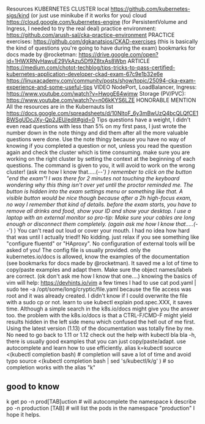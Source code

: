 Resources
KUBERNETES CLUSTER
local https://github.com/kubernetes-sigs/kind (or just use minikube if it works for you)
cloud https://cloud.google.com/kubernetes-engine (for PersistentVolume and Ingress, I needed to try the real deal)
practice environment: https://github.com/arush-sal/cka-practice-environment
PRACTICE
exercises: https://github.com/dgkanatsios/CKAD-exercises (this is basically the kind of questions you're going to have during the exam)
bookmarks for docs made by @rocketman: https://drive.google.com/open?id=1HWXRNyHawuE29VkAzu5Df9Z8txAs8Wbn
ARTICLE
https://medium.com/chotot-techblog/tips-tricks-to-pass-certified-kubernetes-application-developer-ckad-exam-67c9e1b32e6e
https://linuxacademy.com/community/posts/show/topic/25094-cka-exam-experience-and-some-useful-tips
VIDEO
NodePort, LoadBalancer, Ingress: https://www.youtube.com/watch?v=HwogE64wjmw
Storage (PV/PVC): https://www.youtube.com/watch?v=n06kKYS6LZE
HONORABLE MENTION
All the resources are in the Kubernauts list https://docs.google.com/spreadsheets/d/10NltoF_6y3mBwUzQ4bcQLQfCE1BWSgUDcJXy-Qp2JEU/edit#gid=0
Tips
questions have a weight, I didn't even read questions with less than 5% on my first pass, I just wrote the number down in the note thingy and did them after all the more valuable questions were done.
Use the note thingy because you have no way of knowing if you completed a question or not, unless you read the question again and check the cluster which is time consuming.
make sure you are working on the right cluster by setting the context at the beginning of each questions. The command is given to you, it will avoid to work on the wrong cluster! (ask me how I know that.....(-_-') )
remember to click on the button "end the exam"! I was there for 2 minutes not touching the keyboard wondering why this thing isn't over yet until the proctor reminded me. The button is hidden into the exam settings menu or something like that. A visible button would be nice though because after a 2h high-focus exam, no way I remember that kind of details.
before the exam starts, you have to remove all drinks and food, show your ID and show your desktop. I use a laptop with an external monitor so pro-tip: Make sure your cables are long enough or disconnect them completely. (again ask me how I know that.....(-_-') )
You can't read out loud or cover your mouth. I had no idea how hard that was until I actually tried!! No kidding.
just relax if you see something like "configure fluentd" or "HAproxy". No configuration of external tools will be asked of you! The config file is usually provided.
only the kubernetes.io/docs is allowed, know the examples of the documentation (see bookmarks for docs made by @rocketman). It saved me a lot of time to copy/paste examples and adapt them. Make sure the object names/labels are correct. (ok don't ask me how I know that one....)
knowing the basics of vim will help: https://devhints.io/vim
a few times I had to use cat pod.yaml | sudo tee -a /opt/some/long/cryptic/file.yaml because the file access was root and it was already created. I didn't know if I could overwrite the file with a sudo cp or not.
learn to use kubectl explain pod.spec.XXX, it saves time. Although a simple search in the k8s.io/docs might give you the answer too.
the problem with the k8s.io/docs is that a CTRL-F/CMD-F might yield results hidden in the left side menu which confused the hell out of me first.
Using the latest version (1.13) of the documentation was totally fine by me. No need to go back to 1.11 or 1.12
check out the help with kubectl bla bla -h, there is usually good examples that you can just copy/paste/adapt.
use autocomplete and learn how to use efficiently.
alias k=kubectl
source <(kubectl completion bash) # completion will save a lot of time and avoid typo
source <(kubectl completion bash | sed 's/kubectl/k/g' ) # so completion works with the alias "k"

## good to know
k get po -n prod[TAB]uction # will autocomplete the namespace
k describe po -n production [TAB] # will list the pods in the namespace "production"
I hope it helps.